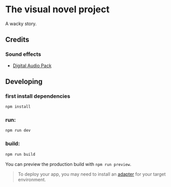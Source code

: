 # The visual novel project

A wacky story.

## Credits
### Sound effects
- [Digital Audio Pack](https://kenney.nl/assets/digital-audio)


## Developing

### first install dependencies
```bash
npm install
```

### run:
```bash
npm run dev
```

### build:
```bash
npm run build
```
You can preview the production build with `npm run preview`.

> To deploy your app, you may need to install an [adapter](https://svelte.dev/docs/kit/adapters) for your target environment.
